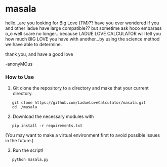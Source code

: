 masala
===================

   hello…are you looking for Big Love (TM)??
have you ever wondered if you and other ladue have large compatible?? but sometime ask hoco embarass o_o well scare no longer…because LADUE LOVE CALCULATOR will tell you how much BIG LOVE you have with another…by using the science method we have able to determine.

thank you, and have a good love

   -anonyMOus
   
### How to Use

1. Git clone the repository to a directory and make that your current directory.
```shell
   git clone https://github.com/LadueLoveCalculator/masala.git
   cd ./masala
```
2. Download the necessary modules with
```shell
   pip install -r requirements.txt
```
(You may want to make a virtual environment first to avoid possible issues in the future.)

3. Run the script!
```shell
   python masala.py
```
